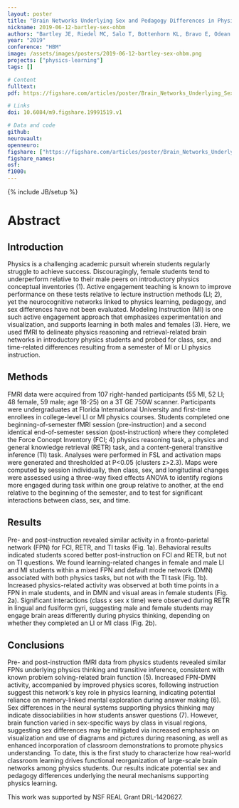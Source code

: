 ```yaml
---
layout: poster
title: "Brain Networks Underlying Sex and Pedagogy Differences in Physics Learning"
nickname: 2019-06-12-bartley-sex-ohbm
authors: "Bartley JE, Riedel MC, Salo T, Bottenhorn KL, Bravo E, Odean R, Nazareth A, Laird R, Sutherland MT, Pruden S, Brewe E, Laird AR"
year: "2019"
conference: "HBM"
image: /assets/images/posters/2019-06-12-bartley-sex-ohbm.png
projects: ["physics-learning"]
tags: []

# Content
fulltext:
pdf: https://figshare.com/articles/poster/Brain_Networks_Underlying_Sex_and_Pedagogy_Differences_in_Physics_Learning/19991519

# Links
doi: 10.6084/m9.figshare.19991519.v1

# Data and code
github:
neurovault:
openneuro:
figshare: ["https://figshare.com/articles/poster/Brain_Networks_Underlying_Sex_and_Pedagogy_Differences_in_Physics_Learning/19991519"]
figshare_names:
osf:
f1000:
---
```

{% include JB/setup %}

# Abstract

## Introduction

Physics is a challenging academic pursuit wherein students regularly struggle to achieve success. Discouragingly, female students tend to underperform relative to their male peers on introductory physics conceptual inventories (1). Active engagement teaching is known to improve performance on these tests relative to lecture instruction methods (LI; 2), yet the neurocognitive networks linked to physics learning, pedagogy, and sex differences have not been evaluated. Modeling Instruction (MI) is one such active engagement approach that emphasizes experimentation and visualization, and supports learning in both males and females (3). Here, we used fMRI to delineate physics reasoning and retrieval-related brain networks in introductory physics students and probed for class, sex, and time-related differences resulting from a semester of MI or LI physics instruction.

## Methods

FMRI data were acquired from 107 right-handed participants (55 MI, 52 LI; 48 female, 59 male; age 18-25) on a 3T GE 750W scanner. Participants were undergraduates at Florida International University and first-time enrollees in college-level LI or MI physics courses. Students completed one beginning-of-semester fMRI session (pre-instruction) and a second identical end-of-semester session (post-instruction) where they completed the Force Concept Inventory (FCI; 4) physics reasoning task, a physics and general knowledge retrieval (RETR) task, and a content-general transitive inference (TI) task. Analyses were performed in FSL and activation maps were generated and thresholded at P<0.05 (clusters z>2.3). Maps were computed by session individually, then class, sex, and longitudinal changes were assessed using a three-way fixed effects ANOVA to identify regions more engaged during task within one group relative to another, at the end relative to the beginning of the semester, and to test for significant interactions between class, sex, and time.

## Results

Pre- and post-instruction revealed similar activity in a fronto-parietal network (FPN) for FCI, RETR, and TI tasks (Fig. 1a). Behavioral results indicated students scored better post-instruction on FCI and RETR, but not on TI questions. We found learning-related changes in female and male LI and MI students within a mixed FPN and default mode network (DMN) associated with both physics tasks, but not with the TI task (Fig. 1b). Increased physics-related activity was observed at both time points in a FPN in male students, and in DMN and visual areas in female students (Fig. 2a). Significant interactions (class x sex x time) were observed during RETR in lingual and fusiform gyri, suggesting male and female students may engage brain areas differently during physics thinking, depending on whether they completed an LI or MI class (Fig. 2b).

## Conclusions

Pre- and post-instruction fMRI data from physics students revealed similar FPNs underlying physics thinking and transitive inference, consistent with known problem solving-related brain function (5). Increased FPN-DMN activity, accompanied by improved physics scores, following instruction suggest this network's key role in physics learning, indicating potential reliance on memory-linked mental exploration during answer making (6). Sex differences in the neural systems supporting physics thinking may indicate dissociabilities in how students answer questions (7). However, brain function varied in sex-specific ways by class in visual regions, suggesting sex differences may be mitigated via increased emphasis on visualization and use of diagrams and pictures during reasoning, as well as enhanced incorporation of classroom demonstrations to promote physics understanding. To date, this is the first study to characterize how real-world classroom learning drives functional reorganization of large-scale brain networks among physics students. Our results indicate potential sex and pedagogy differences underlying the neural mechanisms supporting physics learning.

This work was supported by NSF REAL Grant DRL-1420627.
